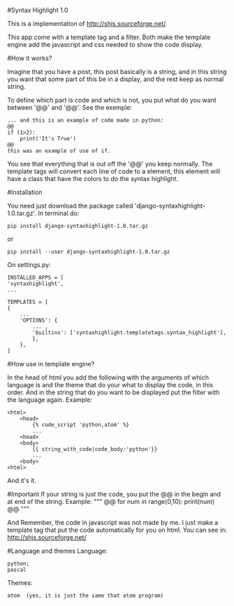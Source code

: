 #Syntax Highlight 1.0

This is a implementation of http://shjs.sourceforge.net/. 

This app come with a template tag and a filter. Both make the template engine
add the javascript and css needed to show the code display.

#How it works?

Imagine that you have a post, this post basically is a string, and in this string
you want that some part of this be in a display, and the rest keep as normal string.

To define which part is code and which is not, you put what do you want between
'@@' and '@@'. See the exemple:

    ... and this is an example of code made in python:
    @@
    if (1>2):
        print('It's True') 
    @@
    this was an example of use of if.

You see that everything that is out off the '@@' you keep normally.
The template tags will convert each line of code to a <span> element, this element
will have a class that have the colors to do the syntax highlight.

#Installation

You need just download the package called 'django-syntaxhighlight-1.0.tar.gz'.
In terminal do:

    pip install django-syntaxhighlight-1.0.tar.gz
    
or 

    pip install --user django-syntaxhighlight-1.0.tar.gz

On settings.py:

    INSTALLED_APPS = [
    'syntaxhighlight',
    ...

    TEMPLATES = [
    {
        ...
        'OPTIONS': {
            ... ,
            'builtins': ['syntaxhighlight.templatetags.syntax_highlight'],
            },
        },
    ]

#How use in template engine?

In the head of html you add the following with the arguments of which language is and
the theme that do your what to display the code, in this order.
And in the string that do you want to be displayed put the filter with the language again.
Example:

    <html>
        <head>
            {% code_script 'python,atom' %}
            ...
        <head>
        <body>
            {{ string_with_code|code_body:'python'}}
            ...
        <body>
    <html>

And it's it.

#Important
If your string is just the code, you put the @@ in the begin and at end of the string. Example:
"""
@@
    for num in range(0,10):
        print(num)
@@
"""  

And Remember, the code in javascript was not made by me. I just make a template tag that put
the code automatically for you on html.
You can see in: http://shjs.sourceforge.net/

#Language and themes
Language:

    python;
    pascal

Themes:

    atom  (yes, it is just the same that atom program)
